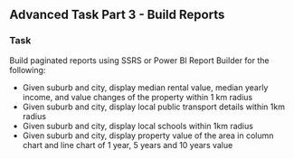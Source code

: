 ## Advanced Task Part 3 - Build Reports

### Task

Build paginated reports using SSRS or Power BI Report Builder for the following:

- Given suburb and city, display median rental value, median yearly income, and value changes of the property within 1 km radius
- Given suburb and city, display local public transport details within 1km radius
- Given suburb and city, display local schools within 1km radius
- Given suburb and city, display property value of the area in column chart and line chart of 1 year, 5 years and 10 years value
